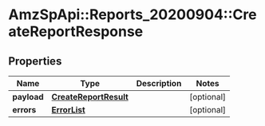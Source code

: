 # AmzSpApi::Reports_20200904::CreateReportResponse

## Properties
Name | Type | Description | Notes
------------ | ------------- | ------------- | -------------
**payload** | [**CreateReportResult**](CreateReportResult.md) |  | [optional] 
**errors** | [**ErrorList**](ErrorList.md) |  | [optional] 

